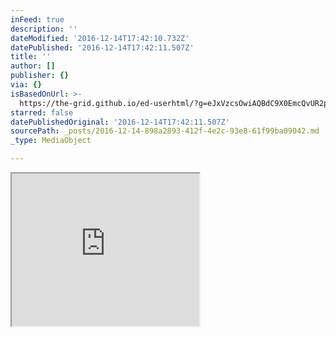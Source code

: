 ```yaml
---
inFeed: true
description: ''
dateModified: '2016-12-14T17:42:10.732Z'
datePublished: '2016-12-14T17:42:11.507Z'
title: ''
author: []
publisher: {}
via: {}
isBasedOnUrl: >-
  https://the-grid.github.io/ed-userhtml/?g=eJxVzcsOwiAQBdC9X0EmcQvUR2pMqYl_gjAWGgsEpip_76Nu3M2d3NzT-WvWE7KSjQJHlMpRCJ0S12b2VItxaOebDwM3cRK_iDy5dIqPgFk1m7bdNvsW2MNbcgoaKdfAHPrBkYKDlMC-xDlm--6DhL4Ti9qvumKyT_TP2-3wrG2YDnVXx8zNLc72mmMgHpDEWAROF7R8LMCoJlRA-Hz_9V0vax9gufoXaydM6A
starred: false
datePublishedOriginal: '2016-12-14T17:42:11.507Z'
sourcePath: _posts/2016-12-14-898a2893-412f-4e2c-93e8-61f99ba09042.md
_type: MediaObject

---
```

<iframe src="https://the-grid.github.io/ed-userhtml/?g=eJxVzcsOwiAQBdC9X0EmcQvUR2pMqYl_gjAWGgsEpip_76Nu3M2d3NzT-WvWE7KSjQJHlMpRCJ0S12b2VItxaOebDwM3cRK_iDy5dIqPgFk1m7bdNvsW2MNbcgoaKdfAHPrBkYKDlMC-xDlm--6DhL4Ti9qvumKyT_TP2-3wrG2YDnVXx8zNLc72mmMgHpDEWAROF7R8LMCoJlRA-Hz_9V0vax9gufoXaydM6A" height="244" style=""></iframe>